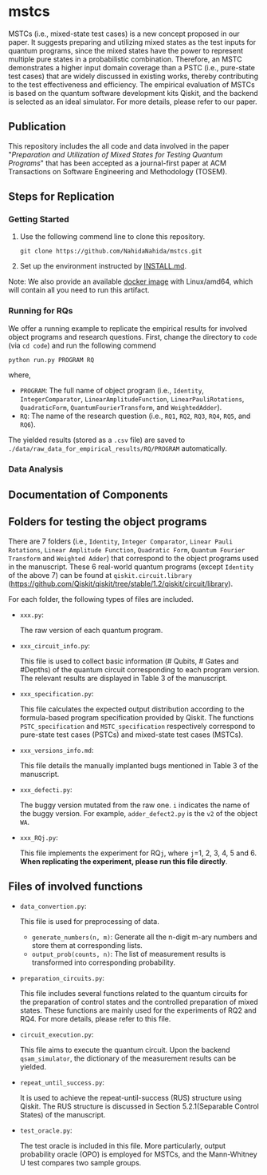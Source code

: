 # mstcs 
MSTCs (i.e., mixed-state test cases) is a new concept proposed in our paper. It suggests preparing and utilizing mixed states as the test inputs for quantum programs, since the mixed states have the power to represent multiple pure states in a probabilistic combination. Therefore, an MSTC demonstrates a higher input domain coverage than a PSTC (i.e., pure-state test cases) that are widely discussed in existing works, thereby contributing to the test effectiveness and efficiency. The empirical evaluation of MSTCs is based on the quantum software development kits Qiskit, and the backend is selected as an ideal simulator. For more details, please refer to our paper.

## Publication

This repository includes the all code and data involved in the paper "*Preparation and Utilization of Mixed States for Testing Quantum Programs*" that has been accepted as a journal-first paper at ACM Transactions on Software Engineering and Methodology (TOSEM).

## Steps for Replication

### Getting Started

1. Use the following commend line to clone this repository.

   ```
   git clone https://github.com/NahidaNahida/mstcs.git
   ```

2. Set up the environment instructed by [INSTALL.md](https://github.com/NahidaNahida/mstcs/blob/main/INSTALL.md).

Note: We also provide an available [docker image](https://github.com/NahidaNahida/mstcs/pkgs/container/mstcs-container) with Linux/amd64, which will contain all you need to run this artifact.

### Running for RQs

We offer a running example to replicate the empirical results for involved object programs and research questions. First, change the directory to `code` (via `cd code`) and run the following commend

```
python run.py PROGRAM RQ
```

where, 

+ `PROGRAM`:  The full name of object program (i.e., `Identity`, `IntegerComparator`, `LinearAmplitudeFunction`, `LinearPauliRotations`, `QuadraticForm`, `QuantumFourierTransform`, and `WeightedAdder`).
+ `RQ`: The name of the research question (i.e., `RQ1`, `RQ2`, `RQ3`, `RQ4`, `RQ5`, and `RQ6`).

The yielded results (stored as a `.csv` file) are saved to `./data/raw_data_for_empirical_results/RQ/PROGRAM` automatically.

### Data Analysis




## Documentation of Components

## Folders for testing the object programs

There are 7 folders (i.e., `Identity`, `Integer Comparator`, `Linear Pauli Rotations`, `Linear Amplitude Function`, `Quadratic Form`, `Quantum Fourier Transform` and `Weighted Adder`) that correspond to the object programs used in the manuscript. These 6 real-world quantum programs (except `Identity` of the above 7) can be found at `qiskit.circuit.library` (https://github.com/Qiskit/qiskit/tree/stable/1.2/qiskit/circuit/library).

For each folder, the following types of files are included.

+ `xxx.py`:

  The raw version of each quantum program.

+ `xxx_circuit_info.py`:

  This file is used to collect basic information (# Qubits, # Gates and #Depths) of the quantum circuit corresponding to each program version. The relevant results are displayed in Table 3 of the manuscript.

+ `xxx_specification.py`:

  This file calculates the expected output distribution according to the formula-based program specification provided by Qiskit. The functions `PSTC_specification` and `MSTC_specification` respectively correspond to pure-state test cases (PSTCs) and mixed-state test cases (MSTCs).

+ `xxx_versions_info.md`:

  This file details the manually implanted bugs mentioned in Table 3 of the manuscript.

+ `xxx_defecti.py`:

  The buggy version mutated from the raw one. `i` indicates the name of the buggy version. For example, `adder_defect2.py` is the `v2` of the object `WA`.

+ `xxx_RQj.py`:

  This file implements the experiment for RQ`j`, where `j`=1, 2, 3, 4, 5 and 6. **When replicating the experiment, please run this file directly**.

## Files of involved functions

+ `data_convertion.py`:

  This file is used for preprocessing of data.

  + `generate_numbers(n, m)`:  Generate all the n-digit m-ary numbers and store them at corresponding lists.
  + `output_prob(counts, n)`: The list of measurement results is transformed into corresponding probability.

+ `preparation_circuits.py`: 

  This file includes several functions related to the quantum circuits for the preparation of control states and the controlled preparation of mixed states. These functions are mainly used for the experiments of RQ2 and RQ4. For more details, please refer to this file.

+ `circuit_execution.py`:

  This file aims to execute the quantum circuit. Upon the backend `qsam_simulator`, the dictionary of the measurement results can be yielded.

+ `repeat_until_success.py`:

  It is used to achieve the repeat-until-success (RUS) structure using Qiskit. The RUS structure is discussed in Section 5.2.1(Separable Control States) of the manuscript.

+ `test_oracle.py`:

  The test oracle is included in this file. More particularly, output probability oracle (OPO) is employed for MSTCs, and the Mann-Whitney U test compares two sample groups.
